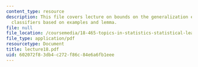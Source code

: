 ```yaml
---
content_type: resource
description: This file covers lecture on bounds on the generalization error of voting
  classifiers based on examples and lemma.
file: null
file_location: /coursemedia/18-465-topics-in-statistics-statistical-learning-theory-spring-2007/602072f83db4c272f86c84e6a6fb1eee_lecture18.pdf
file_type: application/pdf
resourcetype: Document
title: lecture18.pdf
uid: 602072f8-3db4-c272-f86c-84e6a6fb1eee
---
```

